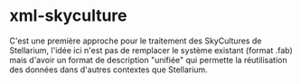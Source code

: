 # xml-skyculture

C'est une première approche pour le traitement des SkyCultures de Stellarium, l'idée ici n'est pas de remplacer le système existant (format .fab) mais d'avoir un format de description "unifiée" qui permette la réutilisation des données dans d'autres contextes que Stellarium.

